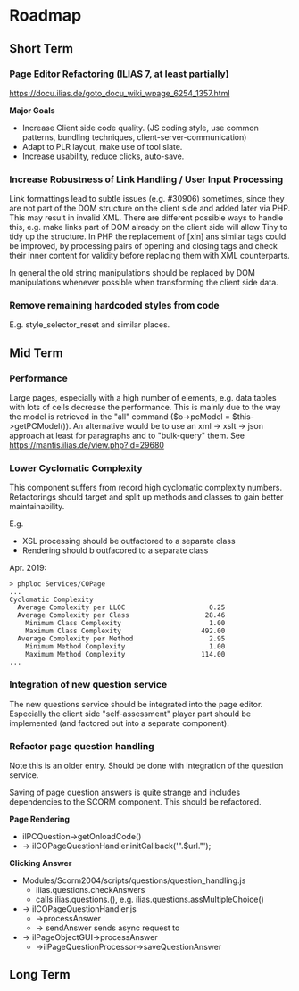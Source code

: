 # Roadmap

## Short Term

### Page Editor Refactoring (ILIAS 7, at least partially)

https://docu.ilias.de/goto_docu_wiki_wpage_6254_1357.html

**Major Goals**

- Increase Client side code quality. (JS coding style, use common patterns, bundling techniques, client-server-communication)
- Adapt to PLR layout, make use of tool slate.
- Increase usability, reduce clicks, auto-save.

### Increase Robustness of Link Handling / User Input Processing

Link formattings lead to subtle issues (e.g. #30906) sometimes, since they are not part of the DOM structure on the client side and added later via PHP. This may result in invalid XML. There are different possible ways to handle this, e.g. make links part of DOM already on the client side will allow Tiny to tidy up the structure. In PHP the replacement of [xln] ans similar tags could be improved, by processing pairs of opening and closing tags and check their inner content for validity before replacing them with XML counterparts.

In general the old string manipulations should be replaced by DOM manipulations whenever possible when transforming the client side data.

### Remove remaining hardcoded styles from code

E.g. style_selector_reset and similar places.

## Mid Term

### Performance

Large pages, especially with a high number of elements, e.g. data tables with lots of cells decrease the performance. This is mainly due to the way the model is retrieved in the "all" command ($o->pcModel = $this->getPCModel()). An alternative would be to use an xml -> xslt -> json approach at least for paragraphs and to "bulk-query" them.
See https://mantis.ilias.de/view.php?id=29680

### Lower Cyclomatic Complexity

This component suffers from record high cyclomatic complexity numbers. Refactorings should target and split up methods and classes to gain better maintainability.

E.g.

* XSL processing should be outfactored to a separate class
* Rendering should b outfacored to a separate class

Apr. 2019:
```
> phploc Services/COPage
...
Cyclomatic Complexity
  Average Complexity per LLOC                     0.25
  Average Complexity per Class                   28.46
    Minimum Class Complexity                      1.00
    Maximum Class Complexity                    492.00
  Average Complexity per Method                   2.95
    Minimum Method Complexity                     1.00
    Maximum Method Complexity                   114.00
...
```

### Integration of new question service

The new questions service should be integrated into the page editor. Especially the client side "self-assessment" player part should be implemented (and factored out into a separate component).

### Refactor page question handling

Note this is an older entry. Should be done with integration of the question service.

Saving of page question answers is quite strange and includes dependencies to the SCORM component. This should be refactored.

**Page Rendering**

* ilPCQuestion->getOnloadCode()
* -> ilCOPageQuestionHandler.initCallback('".$url."');


**Clicking Answer**

* Modules/Scorm2004/scripts/questions/question_handling.js
	* ilias.questions.checkAnswers
    * calls ilias.questions.<questiontype>(), e.g. ilias.questions.assMultipleChoice()
* -> ilCOPageQuestionHandler.js
	* ->processAnswer
	* -> sendAnswer sends async request to
* -> ilPageObjectGUI->processAnswer
	* ->ilPageQuestionProcessor->saveQuestionAnswer


## Long Term

